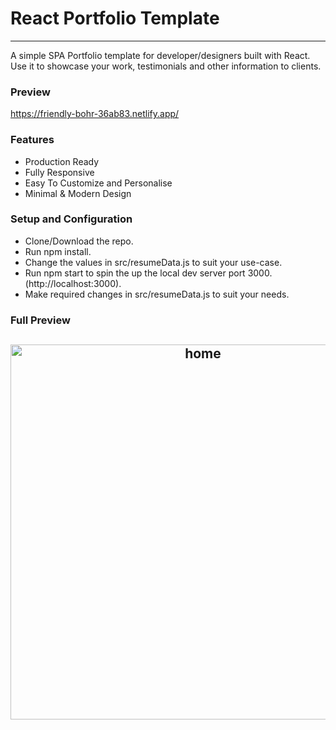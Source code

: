 # React Portfolio Template
_________________________________________________________________________________________________________________________________________________
A simple SPA Portfolio template for developer/designers built with React. Use it to showcase your work, testimonials and other information to clients.

### Preview
https://friendly-bohr-36ab83.netlify.app/

### Features
* Production Ready
* Fully Responsive
* Easy To Customize and Personalise
* Minimal & Modern Design

### Setup and Configuration

* Clone/Download the repo.
* Run npm install.
* Change the values in src/resumeData.js to suit your use-case.
* Run npm start to spin the up the local dev server port 3000.(http://localhost:3000).
* Make required changes in src/resumeData.js to suit your needs.


### Full Preview 

<h2 align="center">
  <img src="https://github.com/SultanaK/Portfolio-with-React/blob/master/public/images/homePage.png" alt="home" width="600px" />
  <br>
</h2>
